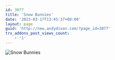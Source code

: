 ```yaml
---
id: 3077
title: 'Snow Bunnies'
date: '2023-03-17T13:45:37+00:00'
layout: page
guid: 'http://new.andydixon.com/?page_id=3077'
trx_addons_post_views_count:
    - '1'
---
```


![Snow Bunnies](https://i0.wp.com/assets.g8x2.ldn.idrivee2-23.com/posters/Snow%20Bunnies%2001.jpg?w=1200&ssl=1 "Snow Bunnies")